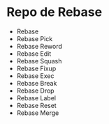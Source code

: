 #  Repo de Rebase

* Rebase
* Rebase Pick
* Rebase Reword
* Rebase Edit
* Rebase Squash
* Rebase Fixup
* Rebase Exec
* Rebase Break
* Rebase Drop
* Rebase Label
* Rebase Reset
* Rebase Merge

